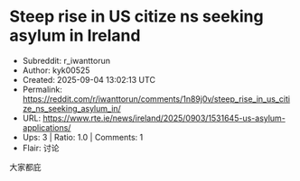 # Steep rise in US citize ns seeking asylum in Ireland

- Subreddit: r_iwanttorun
- Author: kyk00525
- Created: 2025-09-04 13:02:13 UTC
- Permalink: https://reddit.com/r/iwanttorun/comments/1n89j0v/steep_rise_in_us_citize_ns_seeking_asylum_in/
- URL: https://www.rte.ie/news/ireland/2025/0903/1531645-us-asylum-applications/
- Ups: 3 | Ratio: 1.0 | Comments: 1
- Flair: 讨论


大家都庇

